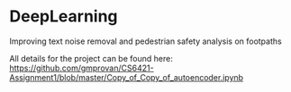 # DeepLearning

Improving text noise removal and pedestrian safety analysis on footpaths

All details for the project can be found here:
https://github.com/gmprovan/CS6421-Assignment1/blob/master/Copy_of_Copy_of_autoencoder.ipynb

